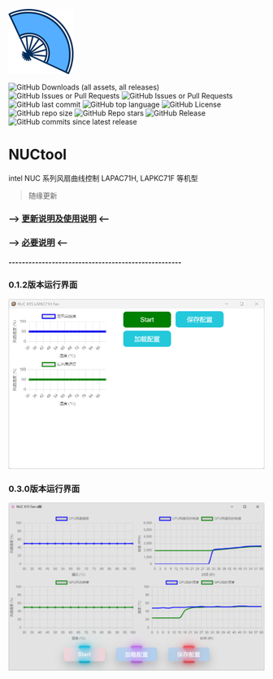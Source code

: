 ![logo](./src-tauri/icons/128x128.png)

![GitHub Downloads (all assets, all releases)](https://img.shields.io/github/downloads/cyear/NUCtool/total?style=for-the-badge)
![GitHub Issues or Pull Requests](https://img.shields.io/github/issues/cyear/NUCtool?style=for-the-badge)
![GitHub Issues or Pull Requests](https://img.shields.io/github/issues-closed/cyear/NUCtool?style=for-the-badge)
![GitHub last commit](https://img.shields.io/github/last-commit/cyear/NUCtool?style=for-the-badge)
![GitHub top language](https://img.shields.io/github/languages/top/cyear/NUCtool?style=for-the-badge)
![GitHub License](https://img.shields.io/github/license/cyear/NUCtool?style=for-the-badge)
![GitHub repo size](https://img.shields.io/github/repo-size/cyear/NUCtool?style=for-the-badge)
![GitHub Repo stars](https://img.shields.io/github/stars/cyear/NUCtool?style=for-the-badge)
![GitHub Release](https://img.shields.io/github/v/release/cyear/NUCtool?style=for-the-badge)
![GitHub commits since latest release](https://img.shields.io/github/commits-since/cyear/NUCtool/latest?style=for-the-badge)


# NUCtool
intel NUC 系列风扇曲线控制 LAPAC71H, LAPKC71F 等机型

> 随缘更新


### --> [更新说明及使用说明](./src-tauri/NUCtoolChange.md) <--

### --> [必要说明](assets/分析.md) <--

#### ----------------------------------------------------
### 0.1.2版本运行界面

![0.1.2](assets/0.1.2.png)

### 0.3.0版本运行界面

![0.3.0](assets/0.3.0.png)